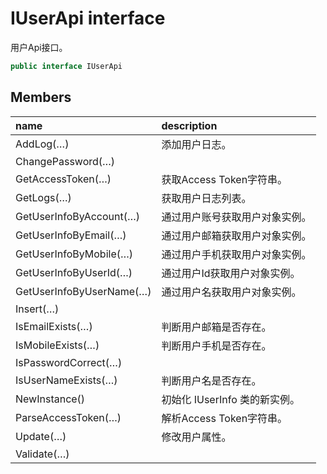# IUserApi interface

用户Api接口。

``` c#
public interface IUserApi
```

## Members

| name | description |
| :----- | :----- |
|AddLog(…)	|添加用户日志。|
|ChangePassword(…)	||
|GetAccessToken(…)	|获取Access Token字符串。|
|GetLogs(…)	|获取用户日志列表。|
|GetUserInfoByAccount(…)	|通过用户账号获取用户对象实例。|
|GetUserInfoByEmail(…)	|通过用户邮箱获取用户对象实例。|
|GetUserInfoByMobile(…)	|通过用户手机获取用户对象实例。|
|GetUserInfoByUserId(…)	|通过用户Id获取用户对象实例。|
|GetUserInfoByUserName(…)	|通过用户名获取用户对象实例。|
|Insert(…)	||
|IsEmailExists(…)	|判断用户邮箱是否存在。|
|IsMobileExists(…)	|判断用户手机是否存在。|
|IsPasswordCorrect(…)	||
|IsUserNameExists(…)	|判断用户名是否存在。|
|NewInstance()	|初始化 IUserInfo 类的新实例。|
|ParseAccessToken(…)	|解析Access Token字符串。|
|Update(…)	|修改用户属性。|
|Validate(…)	||

